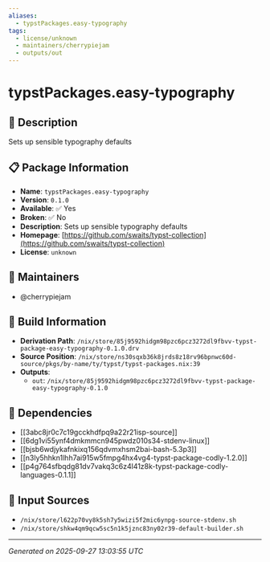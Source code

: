 ```yaml
---
aliases:
  - typstPackages.easy-typography
tags:
  - license/unknown
  - maintainers/cherrypiejam
  - outputs/out
---
```


# typstPackages.easy-typography

## 📝 Description

Sets up sensible typography defaults

## 📋 Package Information

- **Name**: `typstPackages.easy-typography`
- **Version**: `0.1.0`
- **Available**: ✅ Yes
- **Broken**: ✅ No
- **Description**: Sets up sensible typography defaults
- **Homepage**: [https://github.com/swaits/typst-collection](https://github.com/swaits/typst-collection)
- **License**: `unknown`
## 👥 Maintainers

- @cherrypiejam


## 🔧 Build Information

- **Derivation Path**: `/nix/store/85j9592hidgm98pzc6pcz3272dl9fbvv-typst-package-easy-typography-0.1.0.drv`
- **Source Position**: `/nix/store/ns30sqxb36k8jrds8z18rv96bpnwc60d-source/pkgs/by-name/ty/typst/typst-packages.nix:39`
- **Outputs**:
  - `out`:  `/nix/store/85j9592hidgm98pzc6pcz3272dl9fbvv-typst-package-easy-typography-0.1.0`

## 🔗 Dependencies

- [[3abc8jr0c7c19gcckhdfpq9a22r21isp-source]]
- [[6dg1vi55ynf4dmkmmcn945pwdz010s34-stdenv-linux]]
- [[bjsb6wdjykafnkixq156qdvmxhsm2bai-bash-5.3p3]]
- [[n3ly5hhkn1lhh7ai915w5fmpg4hx4vg4-typst-package-codly-1.2.0]]
- [[p4g764sfbqdg81dv7vakq3c6z4l41z8k-typst-package-codly-languages-0.1.1]]

## 📁 Input Sources

- `/nix/store/l622p70vy8k5sh7y5wizi5f2mic6ynpg-source-stdenv.sh`
- `/nix/store/shkw4qm9qcw5sc5n1k5jznc83ny02r39-default-builder.sh`

---
*Generated on 2025-09-27 13:03:55 UTC*
